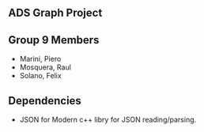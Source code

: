 ## ADS Graph Project

## Group 9 Members
  - Marini, Piero 
  - Mosquera, Raul 
  - Solano, Felix 

## Dependencies
  - JSON for Modern c++ libry for JSON reading/parsing. 

